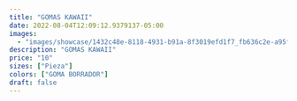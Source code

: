 ```yaml
---
title: "GOMAS KAWAII"
date: 2022-08-04T12:09:12.9379137-05:00
images:
  - "images/showcase/1432c48e-8118-4931-b91a-8f3019efd1f7_fb636c2e-a95f-4305-910d-e9a2d25733b6.webp"
description: "GOMAS KAWAII"
price: "10"
sizes: ["Pieza"]
colors: ["GOMA BORRADOR"]
draft: false
---
```

